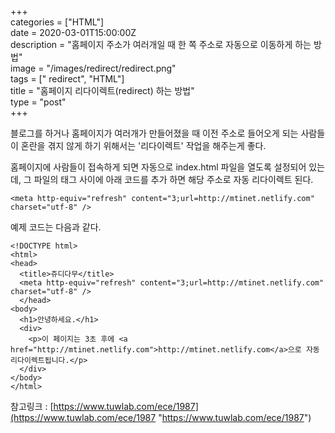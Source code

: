 +++  
categories = ["HTML"]  
date = 2020-03-01T15:00:00Z  
description = "홈페이지 주소가 여러개일 때 한 쪽 주소로 자동으로 이동하게 하는 방법"  
image = "/images/redirect/redirect.png"  
tags = [" redirect", "HTML"]  
title = "홈페이지 리다이렉트(redirect) 하는 방법"  
type = "post"  
+++  

블로그를 하거나 홈페이지가 여러개가 만들어졌을 때 이전 주소로 들어오게 되는 사람들이 혼란을 겪지 않게 하기 위해서는 '리다이렉트' 작업을 해주는게 좋다.

홈페이지에 사람들이 접속하게 되면 자동으로 index.html 파일을 열도록 설정되어 있는데, 그 파일의 <head></head> 태그 사이에 아래 코드를 추가 하면 해당 주소로 자동 리다이렉트 된다.

    <meta http-equiv="refresh" content="3;url=http://mtinet.netlify.com" charset="utf-8" />

예제 코드는 다음과 같다.

    <!DOCTYPE html>
    <html>
    <head>
      <title>쥬디다무</title>                              
      <meta http-equiv="refresh" content="3;url=http://mtinet.netlify.com" charset="utf-8" />
      </head>
    <body>
      <h1>안녕하세요.</h1>
      <div>
        <p>이 페이지는 3초 후에 <a href="http://mtinet.netlify.com">http://mtinet.netlify.com</a>으로 자동 리다이렉트됩니다.</p>
      </div>
    </body>
    </html>

참고링크 : [https://www.tuwlab.com/ece/1987](https://www.tuwlab.com/ece/1987 "https://www.tuwlab.com/ece/1987")
